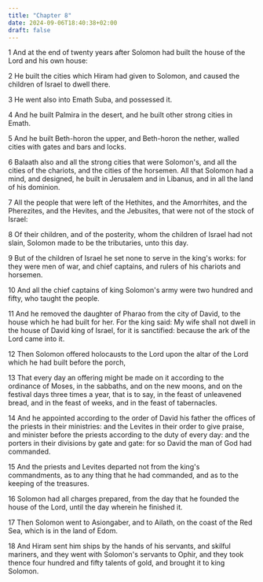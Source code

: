 ```yaml
---
title: "Chapter 8"
date: 2024-09-06T18:40:38+02:00
draft: false
---
```




1 And at the end of twenty years after Solomon had built the house of the Lord and his own house:

2 He built the cities which Hiram had given to Solomon, and caused the children of Israel to dwell there.

3 He went also into Emath Suba, and possessed it.

4 And he built Palmira in the desert, and he built other strong cities in Emath.

5 And he built Beth-horon the upper, and Beth-horon the nether, walled cities with gates and bars and locks.

6 Balaath also and all the strong cities that were Solomon's, and all the cities of the chariots, and the cities of the horsemen. All that Solomon had a mind, and designed, he built in Jerusalem and in Libanus, and in all the land of his dominion.

7 All the people that were left of the Hethites, and the Amorrhites, and the Pherezites, and the Hevites, and the Jebusites, that were not of the stock of Israel:

8 Of their children, and of the posterity, whom the children of Israel had not slain, Solomon made to be the tributaries, unto this day.

9 But of the children of Israel he set none to serve in the king's works: for they were men of war, and chief captains, and rulers of his chariots and horsemen.

10 And all the chief captains of king Solomon's army were two hundred and fifty, who taught the people.

11 And he removed the daughter of Pharao from the city of David, to the house which he had built for her. For the king said: My wife shall not dwell in the house of David king of Israel, for it is sanctified: because the ark of the Lord came into it.

12 Then Solomon offered holocausts to the Lord upon the altar of the Lord which he had built before the porch,

13 That every day an offering might be made on it according to the ordinance of Moses, in the sabbaths, and on the new moons, and on the festival days three times a year, that is to say, in the feast of unleavened bread, and in the feast of weeks, and in the feast of tabernacles.

14 And he appointed according to the order of David his father the offices of the priests in their ministries: and the Levites in their order to give praise, and minister before the priests according to the duty of every day: and the porters in their divisions by gate and gate: for so David the man of God had commanded.

15 And the priests and Levites departed not from the king's commandments, as to any thing that he had commanded, and as to the keeping of the treasures.

16 Solomon had all charges prepared, from the day that he founded the house of the Lord, until the day wherein he finished it.

17 Then Solomon went to Asiongaber, and to Ailath, on the coast of the Red Sea, which is in the land of Edom.

18 And Hiram sent him ships by the hands of his servants, and skilful mariners, and they went with Solomon's servants to Ophir, and they took thence four hundred and fifty talents of gold, and brought it to king Solomon.


